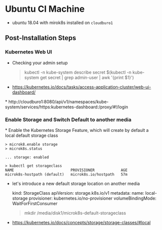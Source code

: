 # Ubuntu CI Machine

* ubuntu 18.04 with mirok8s installed on `cloudburo1`

## Post-Installation Steps

### Kubernetes Web UI


* Checking your admin setup 


    > kubectl -n kube-system describe secret $(kubectl -n kube-system get secret | grep admin-user | awk '{print $1}')



* https://kubernetes.io/docs/tasks/access-application-cluster/web-ui-dashboard/
 
* http://cloudburo1:8080/api/v1/namespaces/kube-system/services/https:kubernetes-dashboard:/proxy/#!/login

### Enable Storage and Switch Default to another media

* Enable the Kubernetes Storage Feature, which will create by default a local default storage class

    > microk8.enable storage
    > microk8s.status
    
    ... storage: enabled
    
    > kubectl get storageclass
    NAME                          PROVISIONER            AGE
    microk8s-hostpath (default)   microk8s.io/hostpath   57m

* let's introduce a new default storage location on another media


    kind: StorageClass
    apiVersion: storage.k8s.io/v1
    metadata:
      name: local-storage
    provisioner: kubernetes.io/no-provisioner
    volumeBindingMode: WaitForFirstConsumer


    > mkdir /media/disk1/microk8s-default-storageclass
    

    
    
    
    


* https://kubernetes.io/docs/concepts/storage/storage-classes/#local
